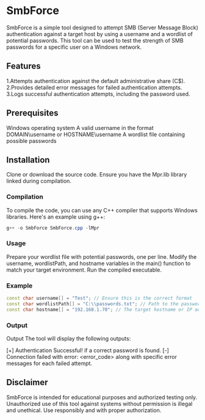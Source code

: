 # SmbForce
SmbForce is a simple tool designed to attempt SMB (Server Message Block) authentication against a target host by using a username and a wordlist of potential passwords. This tool can be used to test the strength of SMB passwords for a specific user on a Windows network.

## Features
1.Attempts authentication against the default administrative share (C$).
2.Provides detailed error messages for failed authentication attempts.
3.Logs successful authentication attempts, including the password used.

## Prerequisites
Windows operating system
A valid username in the format DOMAIN\username or HOSTNAME\username
A wordlist file containing possible passwords

## Installation
Clone or download the source code.
Ensure you have the Mpr.lib library linked during compilation.

### Compilation
To compile the code, you can use any C++ compiler that supports Windows libraries. Here's an example using g++:
```powershell
g++ -o SmbForce SmbForce.cpp -lMpr
```

### Usage
Prepare your wordlist file with potential passwords, one per line.
Modify the username, wordlistPath, and hostname variables in the main() function to match your target environment.
Run the compiled executable.

### Example
```cpp
const char username[] = "Test"; // Ensure this is the correct format
const char wordlistPath[] = "C:\\passwords.txt"; // Path to the password wordlist
const char hostname[] = "192.168.1.70"; // The target hostname or IP address
```

### Output
Output
The tool will display the following outputs:

[+] Authentication Successful! if a correct password is found.
[-] Connection failed with error: <error_code> along with specific error messages for each failed attempt.

## Disclaimer
SmbForce is intended for educational purposes and authorized testing only. Unauthorized use of this tool against systems without permission is illegal and unethical. Use responsibly and with proper authorization.
